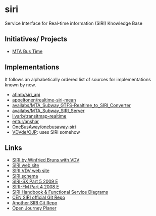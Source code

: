 # siri
Service Interface for Real-time information (SIRI) Knowledge Base

## Initiatives/ Projects

* [MTA Bus Time](./mta.md)

## Implementations

It follows an alphabetically ordered list of sources for implementations known by now.

* [afimb/siri_api](https://github.com/afimb/siri_api/issues/1)
* [appeltonen/realtime-siri-mean](https://github.com/appeltonen/realtime-siri-mean)
* [availabs/MTA_Subway_GTFS-Realtime_to_SIRI_Converter](https://github.com/availabs/MTA_Subway_GTFS-Realtime_to_SIRI_Converter)
* [availabs/MTA_Subway_SIRI_Server](https://github.com/availabs/MTA_Subway_SIRI_Server)
* [livarb/transitmap-realtime](https://github.com/livarb/transitmap-realtime)
* [entur/anshar](https://github.com/entur/anshar)
* [OneBusAway/onebusaway-siri](https://github.com/OneBusAway/onebusaway-siri)
* [VDVde/OJP](https://github.com/VDVde/OJP): uses SIRI somehow

## Links
* [SIRI by Winfried Bruns with VDV](https://datex2.eu/user_forum/2_Bruns_SIRI.pdf)
* [SIRI web site](http://www.siri.org.uk/)
* [SIRI VDV web site](https://www.vdv.de/siri.aspx)
* [SIRI schema](http://www.siri.org.uk/schema/schemas.htm)
* [SIRI-SX Part 5 2009 E](https://www.siri.org.uk/schema/1.3/doc/SIRI-SX/CEN%20TS_00278181-5-SX-Extension_E_-v20.pdf)
* [SIRI-FM Part 4 2008 E](https://www.siri.org.uk/schema/1.3/doc/SIRI-FM/CEN%20TS_00278181-4-FM-FacilityMonitoring-v0.95.pdf)
* [SIRI Handbook & Functional Service Diagrams](https://siri.org.uk/schema/1.3/doc/Handbook/Handbookv15.pdf)
* [CEN SIRI official Git Repo](https://github.com/SIRI-CEN/SIRI)
* [Another SIRI Git Repo](https://github.com/bliksemlabs/SIRI)
* [Open Journey Planer](https://github.com/VDVde/OJP)

